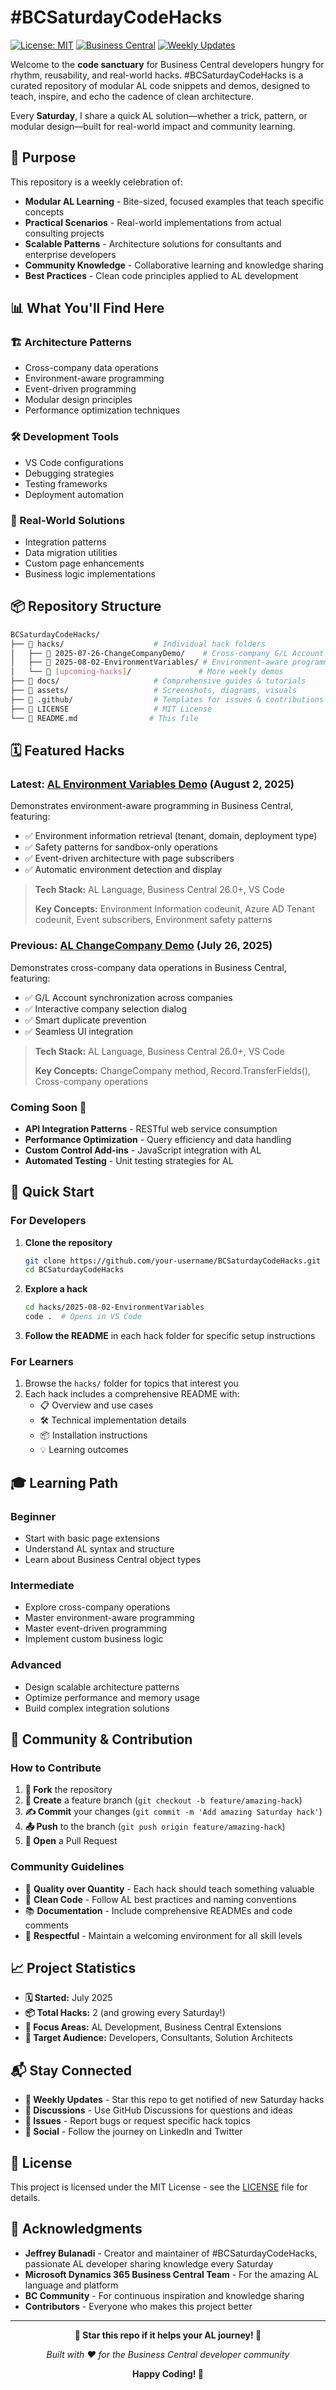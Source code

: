 # #BCSaturdayCodeHacks

[![License: MIT](https://img.shields.io/badge/License-MIT-yellow.svg)](LICENSE)
[![Business Central](https://img.shields.io/badge/Business%20Central-AL%20Language-blue.svg)](https://docs.microsoft.com/en-us/dynamics365/business-central/dev-itpro/developer/)
[![Weekly Updates](https://img.shields.io/badge/Updates-Every%20Saturday-green.svg)](#)

Welcome to the **code sanctuary** for Business Central developers hungry for rhythm, reusability, and real-world hacks. #BCSaturdayCodeHacks is a curated repository of modular AL code snippets and demos, designed to teach, inspire, and echo the cadence of clean architecture.

Every **Saturday**, I share a quick AL solution—whether a trick, pattern, or modular design—built for real-world impact and community learning.

## 🎯 Purpose

This repository is a weekly celebration of:

- **Modular AL Learning** - Bite-sized, focused examples that teach specific concepts
- **Practical Scenarios** - Real-world implementations from actual consulting projects
- **Scalable Patterns** - Architecture solutions for consultants and enterprise developers
- **Community Knowledge** - Collaborative learning and knowledge sharing
- **Best Practices** - Clean code principles applied to AL development

## 📊 What You'll Find Here

### 🏗️ Architecture Patterns
- Cross-company data operations
- Environment-aware programming
- Event-driven programming
- Modular design principles
- Performance optimization techniques

### 🛠️ Development Tools
- VS Code configurations
- Debugging strategies
- Testing frameworks
- Deployment automation

### 🔧 Real-World Solutions
- Integration patterns
- Data migration utilities
- Custom page enhancements
- Business logic implementations

## 📦 Repository Structure

```bash
BCSaturdayCodeHacks/
├── 📁 hacks/                    # Individual hack folders
│   ├── 📁 2025-07-26-ChangeCompanyDemo/    # Cross-company G/L Account sync
│   ├── 📁 2025-08-02-EnvironmentVariables/ # Environment-aware programming
│   └── 📁 [upcoming-hacks]/               # More weekly demos
├── 📁 docs/                     # Comprehensive guides & tutorials
├── 📁 assets/                   # Screenshots, diagrams, visuals
├── 📁 .github/                  # Templates for issues & contributions
├── 📄 LICENSE                   # MIT License
└── 📄 README.md                # This file
```

## 🗓️ Featured Hacks

### Latest: [AL Environment Variables Demo](hacks/2025-08-02-EnvironmentVariables/) **(August 2, 2025)**
Demonstrates environment-aware programming in Business Central, featuring:
- ✅ Environment information retrieval (tenant, domain, deployment type)
- ✅ Safety patterns for sandbox-only operations
- ✅ Event-driven architecture with page subscribers
- ✅ Automatic environment detection and display

> **Tech Stack:** AL Language, Business Central 26.0+, VS Code
> 
> **Key Concepts:** Environment Information codeunit, Azure AD Tenant codeunit, Event subscribers, Environment safety patterns

### Previous: [AL ChangeCompany Demo](hacks/2025-07-26-ChangeCompanyDemo/) **(July 26, 2025)**
Demonstrates cross-company data operations in Business Central, featuring:
- ✅ G/L Account synchronization across companies
- ✅ Interactive company selection dialog
- ✅ Smart duplicate prevention
- ✅ Seamless UI integration

> **Tech Stack:** AL Language, Business Central 26.0+, VS Code
> 
> **Key Concepts:** ChangeCompany method, Record.TransferFields(), Cross-company operations

### Coming Soon 🔮
- **API Integration Patterns** - RESTful web service consumption
- **Performance Optimization** - Query efficiency and data handling
- **Custom Control Add-ins** - JavaScript integration with AL
- **Automated Testing** - Unit testing strategies for AL

## 🚀 Quick Start

### For Developers
1. **Clone the repository**
   ```bash
   git clone https://github.com/your-username/BCSaturdayCodeHacks.git
   cd BCSaturdayCodeHacks
   ```

2. **Explore a hack**
   ```bash
   cd hacks/2025-08-02-EnvironmentVariables
   code .  # Opens in VS Code
   ```

3. **Follow the README** in each hack folder for specific setup instructions

### For Learners
1. Browse the `hacks/` folder for topics that interest you
2. Each hack includes a comprehensive README with:
   - 📋 Overview and use cases
   - 🛠️ Technical implementation details
   - 📦 Installation instructions
   - 💡 Learning outcomes

## 🎓 Learning Path

### Beginner
- Start with basic page extensions
- Understand AL syntax and structure
- Learn about Business Central object types

### Intermediate
- Explore cross-company operations
- Master environment-aware programming
- Master event-driven programming
- Implement custom business logic

### Advanced
- Design scalable architecture patterns
- Optimize performance and memory usage
- Build complex integration solutions

## 🤝 Community & Contribution

### How to Contribute
1. **🍴 Fork** the repository
2. **🌟 Create** a feature branch (`git checkout -b feature/amazing-hack`)
3. **✍️ Commit** your changes (`git commit -m 'Add amazing Saturday hack'`)
4. **📤 Push** to the branch (`git push origin feature/amazing-hack`)
5. **🔄 Open** a Pull Request

### Community Guidelines
- 📝 **Quality over Quantity** - Each hack should teach something valuable
- 🧹 **Clean Code** - Follow AL best practices and naming conventions
- 📚 **Documentation** - Include comprehensive READMEs and code comments
- 🤝 **Respectful** - Maintain a welcoming environment for all skill levels

## 📈 Project Statistics

- **🗓️ Started:** July 2025
- **📦 Total Hacks:** 2 (and growing every Saturday!)
- **🎯 Focus Areas:** AL Development, Business Central Extensions
- **👥 Target Audience:** Developers, Consultants, Solution Architects

## 📬 Stay Connected

- **📧 Weekly Updates** - Star this repo to get notified of new Saturday hacks
- **💬 Discussions** - Use GitHub Discussions for questions and ideas
- **🐛 Issues** - Report bugs or request specific hack topics
- **🔗 Social** - Follow the journey on LinkedIn and Twitter

## 📄 License

This project is licensed under the MIT License - see the [LICENSE](LICENSE) file for details.

## 🙏 Acknowledgments

- **Jeffrey Bulanadi** - Creator and maintainer of #BCSaturdayCodeHacks, passionate AL developer sharing knowledge every Saturday
- **Microsoft Dynamics 365 Business Central Team** - For the amazing AL language and platform
- **BC Community** - For continuous inspiration and knowledge sharing
- **Contributors** - Everyone who makes this project better

---

<div align="center">

**🌟 Star this repo if it helps your AL journey! 🌟**

*Built with ❤️ for the Business Central developer community*

**Happy Coding! 🚀**

</div>
